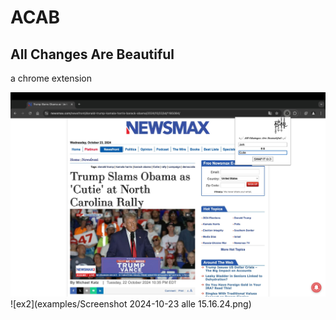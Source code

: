 # ACAB

## All Changes Are Beautiful

a chrome extension 

![ex1](examples/24658cf5-3c75-4858-a350-d567bd3a32ae.JPG)
![ex2](examples/Screenshot 2024-10-23 alle 15.16.24.png)
